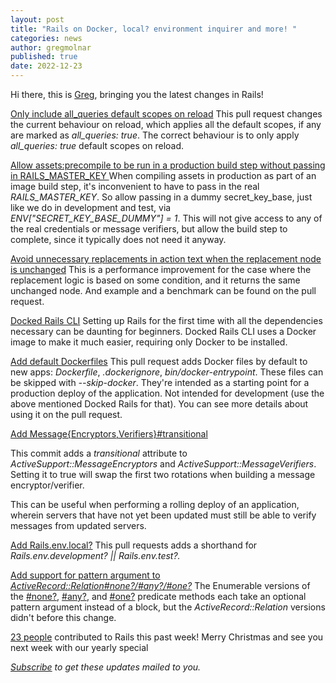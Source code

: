 ```yaml
---
layout: post
title: "Rails on Docker, local? environment inquirer and more! "
categories: news
author: gregmolnar
published: true
date: 2022-12-23
---
```


Hi there, this is [Greg](https://greg.molnar.io), bringing you the latest changes in Rails!

 [Only include all\_queries default scopes on reload](https://github.com/rails/rails/pull/46742)
This pull request changes the current behaviour on reload, which applies all the default scopes, if any are marked as _all\_queries: true_. The correct behaviour is to only apply _all\_queries: true_ default scopes on reload.

[Allow assets:precompile to be run in a production build step without passing in RAILS\_MASTER\_KEY
](https://github.com/rails/rails/pull/46760)When compiling assets in production as part of an image build step, it's inconvenient to have to pass in the real _RAILS\_MASTER\_KEY_. So allow passing in a dummy secret\_key\_base, just like we do in development and test, via _ENV["SECRET\_KEY\_BASE\_DUMMY"] = 1_. This will not give access to any of the real credentials or message verifiers, but allow the build step to complete, since it typically does not need it anyway.

[Avoid unnecessary replacements in action text when the replacement node is unchanged](https://github.com/rails/rails/pull/46751)
This is a performance improvement for the case where the replacement logic is based on some condition, and it returns the same unchanged node. And example and a benchmark can be found on the pull request.

[Docked Rails CLI](https://github.com/rails/docked)
Setting up Rails for the first time with all the dependencies necessary can be daunting for beginners. Docked Rails CLI uses a Docker image to make it much easier, requiring only Docker to be installed.&nbsp;


[Add default Dockerfiles](https://github.com/rails/rails/pull/46762)
This pull request adds Docker files by default to new apps: _Dockerfile_, _.dockerignore_, _bin/docker-entrypoint_. These files can be skipped with _--skip-docker_. They're intended as a starting point for a production deploy of the application. Not intended for development (use the above mentioned Docked Rails for that). You can see more details about using it on the pull request.

[Add Message{Encryptors,Verifiers}#transitional](https://github.com/rails/rails/pull/46755)

This commit adds a _transitional_ attribute to _ActiveSupport::MessageEncryptors_ and _ActiveSupport::MessageVerifiers_. Setting it to true will swap the first two rotations when building a message encryptor/verifier.&nbsp;

This can be useful when performing a rolling deploy of an application, wherein servers that have not yet been updated must still be able to verify messages from updated servers.&nbsp;


[Add Rails.env.local?](https://github.com/rails/rails/pull/46786)
This pull requests adds a shorthand for _Rails.env.development? || Rails.env.test?._

[Add support for pattern argument to _ActiveRecord::Relation#none?/#any?/#one?_](https://github.com/rails/rails/pull/46728)
The Enumerable versions of the [#none?](https://ruby-doc.org/core-2.7.0/Enumerable.html#method-i-none-3F), [#any?](https://ruby-doc.org/core-2.7.0/Enumerable.html#method-i-any-3F), and [#one?](https://ruby-doc.org/core-2.7.0/Enumerable.html#method-i-one-3F) predicate methods each take an optional pattern argument instead of a block, but the _ActiveRecord::Relation_ versions didn't before this change.

[23 people](https://contributors.rubyonrails.org/contributors/in-time-window/20221216-202201223) contributed to Rails this past week! Merry Christmas and see you next week with our yearly special



<p><i><a href="https://world.hey.com/this.week.in.rails">Subscribe</a> to get these updates mailed to you.</i></p>
